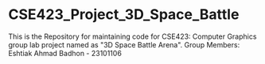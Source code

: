 # CSE423_Project_3D_Space_Battle
This is the Repository for maintaining code for CSE423: Computer Graphics group lab project named as "3D Space Battle Arena".
Group Members: Eshtiak Ahmad Badhon - 23101106
